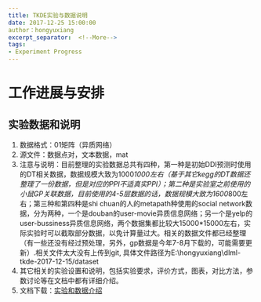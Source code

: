 ```yaml
---
title: TKDE实验与数据说明
date: 2017-12-25 15:00:00
author：hongyuxiang
excerpt_separator:  <!--More-->
tags:
- Experiment Progress
---
```


# 工作进展与安排

## 实验数据和说明

1. 数据格式：01矩阵（异质网络）
2. 源文件：数据点对，文本数据，mat
3. 注意与说明：目前整理的实验数据总共有四种，第一种是初始DDI预测时使用的DT相关数据，数据规模大致为1000*1000左右（基于其它kegg的DT数据还整理了一份数据，但是对应的PPI不适真实PPI）；第二种是实验室之前使用的小鼠GP关联数据，目前使用的4-5层数据的话，数据规模大致为1600*800左右；第三种和第四种是shi chuan的人的metapath种使用的social network数据，分为两种，一个是douban的user-movie异质信息网络；另一个是yelp的user-bussiness异质信息网络，两个数据集都比较大15000*15000左右，实际实验时可以截取部分数据，以免计算量过大。相关的数据文件都已经整理（有一些还没有经过预处理，另外，gp数据是今年7-8月下载的，可能需要更新）.相关文件太大没有上传到git, 具体文件路径为E:\hongyuxiang\dlml-tkde-2017-12-15/dataset
4. 其它相关的实验设置和说明，包括实验要求，评价方式，图表，对比方法，参数讨论等在文档中都有详细介绍。
5. 文档下载：[实验和数据介绍](https://raw.githubusercontent.com/nkiip/nkiip.github.com/master/raw/20171225/数据和实验.docx)